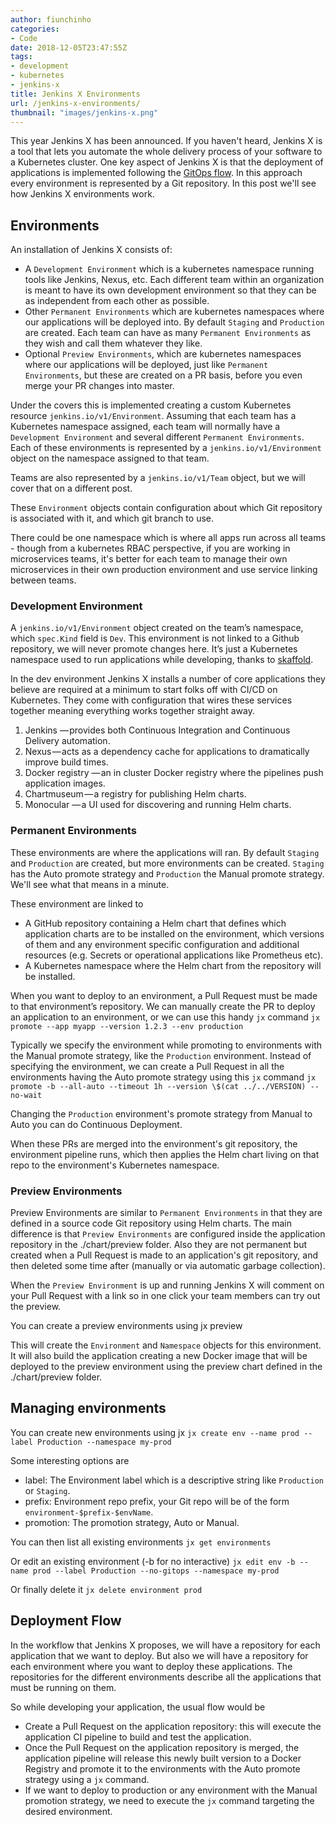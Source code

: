 ```yaml
---
author: fiunchinho
categories:
- Code
date: 2018-12-05T23:47:55Z
tags:
- development
- kubernetes
- jenkins-x
title: Jenkins X Environments
url: /jenkins-x-environments/
thumbnail: "images/jenkins-x.png"
---
```


This year Jenkins X has been announced. If you haven't heard, Jenkins X is a tool that lets you automate the whole delivery process of your software to a Kubernetes cluster.
One key aspect of Jenkins X is that the deployment of applications is implemented following the [GitOps flow](https://www.weave.works/blog/what-is-gitops-really).
In this approach every environment is represented by a Git repository. In this post we'll see how Jenkins X environments work. 

<!--more-->

## Environments
An installation of Jenkins X consists of:
* A `Development Environment` which is a kubernetes namespace running tools like Jenkins, Nexus, etc. Each different team within an organization is meant to have its own development environment so that they can be as independent from each other as possible.
* Other `Permanent Environments` which are kubernetes namespaces where our applications will be deployed into. By default `Staging` and `Production` are created. Each team can have as many `Permanent Environments` as they wish and call them whatever they like.
* Optional `Preview Environments`, which are kubernetes namespaces where our applications will be deployed, just like `Permanent Environments`, but these are created on a PR basis, before you even merge your PR changes into master.

Under the covers this is implemented creating a custom Kubernetes resource `jenkins.io/v1/Environment`. 
Assuming that each team has a Kubernetes namespace assigned, each team will normally have a `Development Environment` and several different `Permanent Environments`. 
Each of these environments is represented by a `jenkins.io/v1/Environment` object on the namespace assigned to that team.
 
Teams are also represented by a `jenkins.io/v1/Team` object, but we will cover that on a different post.

These `Environment` objects contain configuration about which Git repository is associated with it, and which git branch to use.

There could be one namespace which is where all apps run across all teams - though from a kubernetes RBAC perspective, if you are working in microservices teams, it's better for each team to manage their own microservices in their own production environment and use service linking between teams.

### Development Environment
A `jenkins.io/v1/Environment` object created on the team’s namespace, which `spec.Kind` field is `Dev`. 
This environment is not linked to a Github repository, we will never promote changes here. 
It’s just a Kubernetes namespace used to run applications while developing, thanks to [skaffold](https://github.com/GoogleContainerTools/skaffold).

In the dev environment Jenkins X installs a number of core applications they believe are required at a minimum to start folks off with CI/CD on Kubernetes. They come with configuration that wires these services together meaning everything works together straight away.
1. Jenkins — provides both Continuous Integration and Continuous Delivery automation.
2. Nexus — acts as a dependency cache for applications to dramatically improve build times.
3. Docker registry — an in cluster Docker registry where the pipelines push application images.
4. Chartmuseum — a registry for publishing Helm charts.
5. Monocular — a UI used for discovering and running Helm charts.

### Permanent Environments
These environments are where the applications will ran. By default `Staging` and `Production` are created, but more environments can be created. `Staging` has the Auto promote strategy and `Production` the Manual promote strategy. We'll see what that means in a minute. 

These environment are linked to
* A GitHub repository containing a Helm chart that defines which application charts are to be installed on the environment, which versions of them and any environment specific configuration and additional resources (e.g. Secrets or operational applications like Prometheus etc). 
* A Kubernetes namespace where the Helm chart from the repository will be installed.

When you want to deploy to an environment, a Pull Request must be made to that environment’s repository. 
We can manually create the PR to deploy an application to an environment, or we can use this handy `jx` command 
    `jx promote --app myapp --version 1.2.3 --env production`

Typically we specify the environment while promoting to environments with the Manual promote strategy, like the `Production` environment.
Instead of specifying the environment, we can create a Pull Request in all the environments having the Auto promote strategy using this `jx` command
    `jx promote -b --all-auto --timeout 1h --version \$(cat ../../VERSION) --no-wait`

Changing the `Production` environment's promote strategy from Manual to Auto you can do Continuous Deployment.
 
When these PRs are merged into the environment's git repository, the environment pipeline runs, which then applies the Helm chart living on that repo to the environment's Kubernetes namespace.

### Preview Environments
Preview Environments are similar to `Permanent Environments` in that they are defined in a source code Git repository using Helm charts.
The main difference is that `Preview Environments` are configured inside the application repository in the ./chart/preview folder.
Also they are not permanent but created when a Pull Request is made to an application's git repository, and then deleted some time after (manually or via automatic garbage collection). 

When the `Preview Environment` is up and running Jenkins X will comment on your Pull Request with a link so in one click your team members can try out the preview. 

You can create a preview environments using
    jx preview

This will create the `Environment` and `Namespace` objects for this environment. 
It will also build the application creating a new Docker image that will be deployed to the preview environment using the preview chart defined in the ./chart/preview folder.

## Managing environments
You can create new environments using jx
    `jx create env --name prod --label Production --namespace my-prod`

Some interesting options are
* label: The Environment label which is a descriptive string like `Production` or `Staging`.
* prefix: Environment repo prefix, your Git repo will be of the form `environment-$prefix-$envName`.
* promotion: The promotion strategy, Auto or Manual.

You can then list all existing environments
    `jx get environments`

Or edit an existing environment (-b for no interactive)
    `jx edit env -b --name prod --label Production --no-gitops --namespace my-prod`

Or finally delete it
    `jx delete environment prod`


## Deployment Flow 
In the workflow that Jenkins X proposes, we will have a repository for each application that we want to deploy. 
But also we will have a repository for each environment where you want to deploy these applications.
The repositories for the different environments describe all the applications that must be running on them. 

So while developing your application, the usual flow would be
* Create a Pull Request on the application repository: this will execute the application CI pipeline to build and test the application.
* Once the Pull Request on the application repository is merged, the application pipeline will release this newly built version to a Docker Registry and promote it to the environments with the Auto promote strategy using a `jx` command.
* If we want to deploy to production or any environment with the Manual promotion strategy, we need to execute the `jx` command targeting the desired environment.